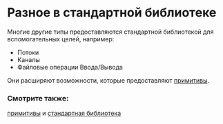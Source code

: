 # Разное в стандартной библиотеке

Многие другие типы предоставляются стандартной библиотекой
для вспомогательных целей, например:

* Потоки
* Каналы
* Файловые операции Ввода/Вывода

Они расширяют возможности, которые предоставляют [примитивы][primitives].

### Смотрите также:

[примитивы][primitives] и [стандартная библиотека][std]

[primitives]: primitives.html
[std]: https://doc.rust-lang.org/std/
